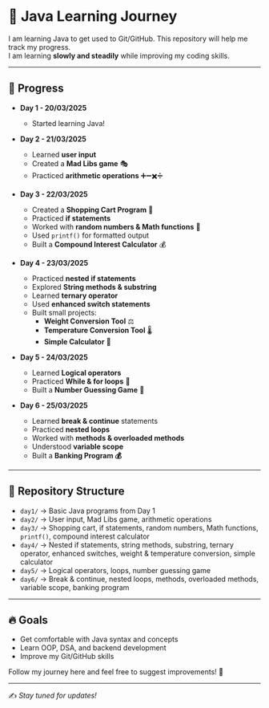 # 🚀 Java Learning Journey  

I am learning Java to get used to Git/GitHub. This repository will help me track my progress.  
I am learning **slowly and steadily** while improving my coding skills.  

---

## 📅 Progress  

- **Day 1 - 20/03/2025**  
  - Started learning Java!  

- **Day 2 - 21/03/2025**  
  - Learned **user input**  
  - Created a **Mad Libs game** 🎭  
  - Practiced **arithmetic operations** ➕➖✖️➗  

- **Day 3 - 22/03/2025**  
  - Created a **Shopping Cart Program** 🛒  
  - Practiced **if statements**  
  - Worked with **random numbers & Math functions** 🎲  
  - Used `printf()` for formatted output  
  - Built a **Compound Interest Calculator** 💰  

- **Day 4 - 23/03/2025**  
  - Practiced **nested if statements**  
  - Explored **String methods & substring**  
  - Learned **ternary operator**  
  - Used **enhanced switch statements**  
  - Built small projects:  
    - **Weight Conversion Tool** ⚖️  
    - **Temperature Conversion Tool** 🌡️  
    - **Simple Calculator** 🧮  

- **Day 5 - 24/03/2025**  
  - Learned **Logical operators**  
  - Practiced **While & for loops** 🔄  
  - Built a **Number Guessing Game** 🎰  

- **Day 6 - 25/03/2025**  
  - Learned **break & continue** statements  
  - Practiced **nested loops**  
  - Worked with **methods & overloaded methods**  
  - Understood **variable scope**  
  - Built a **Banking Program 💰**  

---

## 📂 Repository Structure  

- `day1/` → Basic Java programs from Day 1  
- `day2/` → User input, Mad Libs game, arithmetic operations  
- `day3/` → Shopping cart, if statements, random numbers, Math functions, `printf()`, compound interest calculator  
- `day4/` → Nested if statements, string methods, substring, ternary operator, enhanced switches, weight & temperature conversion, simple calculator  
- `day5/` → Logical operators, loops, number guessing game  
- `day6/` → Break & continue, nested loops, methods, overloaded methods, variable scope, banking program  

---

## **🔥 Goals**  

- Get comfortable with Java syntax and concepts  
- Learn OOP, DSA, and backend development  
- Improve my Git/GitHub skills  

Follow my journey here and feel free to suggest improvements! 🚀  

---

✍️ *Stay tuned for updates!*  
